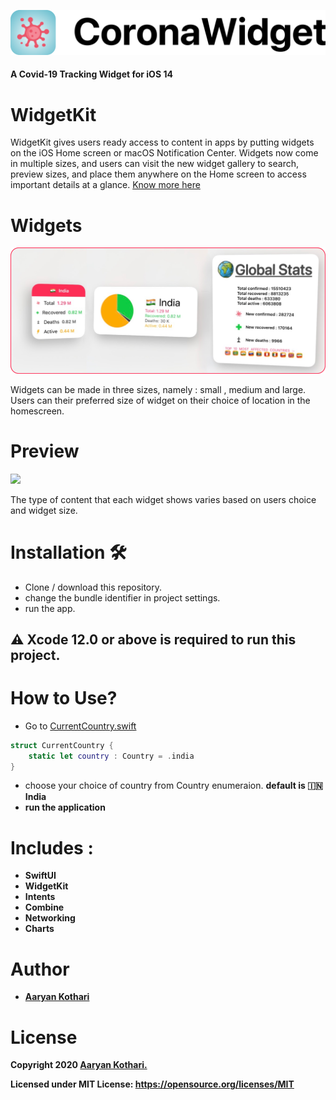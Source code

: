  <p float="left">
 <img src ="Assets/banner.png"  />      
 </p>

#### A Covid-19 Tracking Widget for iOS 14


# WidgetKit

WidgetKit gives users ready access to content in apps by putting widgets on the iOS Home screen or macOS Notification Center. Widgets now come in multiple sizes, and users can visit the new widget gallery to search, preview sizes, and place them anywhere on the Home screen to access important details at a glance.
[Know more here](https://developer.apple.com/widgets/)

# Widgets
 <p float="left">
 <img src ="Assets/Widgets.png"  />      
 </p>
 
 Widgets can be made in three sizes, namely : small , medium and large. Users can their preferred size of widget on their choice of location in the homescreen. 
 
 # Preview
 
  <p float="left">
 <img src ="Assets/preview.png"  />      
 </p>
The type of content that each widget shows varies based on users choice and widget size.

# Installation 🛠
- Clone / download this repository.
- change the bundle identifier in project settings.
- run the app.

 
## ⚠️ Xcode 12.0 or above is required to run this project.


# How to Use?
- Go to [CurrentCountry.swift](https://github.com/aaryankotharii/Corona-Widget/blob/master/Corona%20Widget/Widget/CurrentCountry.swift)

``` swift
struct CurrentCountry {
    static let country : Country = .india
}
```

- choose your choice of country from Country enumeraion. <b> default is 🇮🇳 India
- run the application
 
# Includes :
- SwiftUI
- WidgetKit
- Intents
- Combine
- Networking
- Charts
 
# Author
* [Aaryan Kothari](https://github.com/aaryankotharii)

# License

 Copyright 2020 [Aaryan Kothari.](https://github.com/aaryankotharii/Corona-Widget/blob/master/LICENSE)

 Licensed under MIT License: https://opensource.org/licenses/MIT


